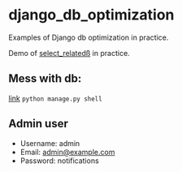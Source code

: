 # django_db_optimization
Examples of Django db optimization in practice.


Demo of [select_relatedß](https://timmyomahony.com/blog/misconceptions-select_related-in-django/) in practice. 

## Mess with db:

[link](https://docs.djangoproject.com/en/1.11/intro/tutorial02/)
`python manage.py shell`

## Admin user

* Username: admin
* Email: admin@example.com
* Password: notifications
